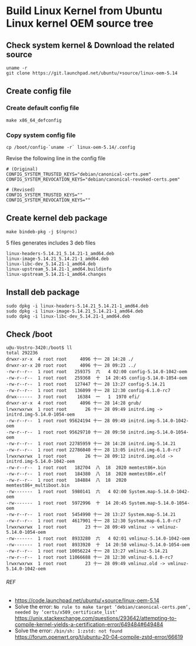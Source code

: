 # Build Linux Kernel from Ubuntu Linux kernel OEM source tree
## Check system kernel & Download the related source
```
uname -r
git clone https://git.launchpad.net/ubuntu/+source/linux-oem-5.14
```

## Create config file

### Create default config file
```
make x86_64_defconfig
```

### Copy system config file
```
cp /boot/config-`uname -r` linux-oem-5.14/.config
```

Revise the following line in the config file
```
# (Original)
CONFIG_SYSTEM_TRUSTED_KEYS="debian/canonical-certs.pem"
CONFIG_SYSTEM_REVOCATION_KEYS="debian/canonical-revoked-certs.pem"
```

```
# (Revised)
CONFIG_SYSTEM_TRUSTED_KEYS=""
CONFIG_SYSTEM_REVOCATION_KEYS=""
```

## Create kernel deb package
```
make bindeb-pkg -j $(nproc)
```

5 files generates includes 3 deb files

```
linux-headers-5.14.21_5.14.21-1_amd64.deb
linux-image-5.14.21_5.14.21-1_amd64.deb
linux-libc-dev_5.14.21-1_amd64.deb
linux-upstream_5.14.21-1_amd64.buildinfo
linux-upstream_5.14.21-1_amd64.changes
```

## Install deb package
```
sudo dpkg -i linux-headers-5.14.21_5.14.21-1_amd64.deb
sudo dpkg -i linux-image-5.14.21_5.14.21-1_amd64.deb
sudo dpkg -i linux-libc-dev_5.14.21-1_amd64.deb
```

## Check /boot
```
u@u-Vostro-3420:/boot$ ll
total 292236
drwxr-xr-x  4 root root     4096 十一 28 14:28 ./
drwxr-xr-x 20 root root     4096 十一 28 09:23 ../
-rw-r--r--  1 root root   259375  六   4 02:00 config-5.14.0-1042-oem
-rw-r--r--  1 root root   259368  十  14 20:45 config-5.14.0-1054-oem
-rw-r--r--  1 root root   127447 十一 28 13:27 config-5.14.21
-rw-r--r--  1 root root   136099 十一 28 12:30 config-6.1.0-rc7
drwx------  3 root root    16384  一   1  1970 efi/
drwxr-xr-x  4 root root     4096 十一 28 14:28 grub/
lrwxrwxrwx  1 root root       26 十一 28 09:49 initrd.img -> initrd.img-5.14.0-1054-oem
-rw-r--r--  1 root root 95624194 十一 28 09:49 initrd.img-5.14.0-1042-oem
-rw-r--r--  1 root root 95629710 十一 28 09:50 initrd.img-5.14.0-1054-oem
-rw-r--r--  1 root root 22785959 十一 28 14:28 initrd.img-5.14.21
-rw-r--r--  1 root root 22786040 十一 28 13:05 initrd.img-6.1.0-rc7
lrwxrwxrwx  1 root root       26 十一 28 09:12 initrd.img.old -> initrd.img-5.14.0-1042-oem
-rw-r--r--  1 root root   182704  八  18  2020 memtest86+.bin
-rw-r--r--  1 root root   184380  八  18  2020 memtest86+.elf
-rw-r--r--  1 root root   184884  八  18  2020 memtest86+_multiboot.bin
-rw-------  1 root root  5980141  六   4 02:00 System.map-5.14.0-1042-oem
-rw-------  1 root root  5972996  十  14 20:45 System.map-5.14.0-1054-oem
-rw-r--r--  1 root root  5454990 十一 28 13:27 System.map-5.14.21
-rw-r--r--  1 root root  4617901 十一 28 12:30 System.map-6.1.0-rc7
lrwxrwxrwx  1 root root       23 十一 28 09:49 vmlinuz -> vmlinuz-5.14.0-1054-oem
-rw-------  1 root root  8933280  六   4 02:01 vmlinuz-5.14.0-1042-oem
-rw-------  1 root root  8933920  十  14 20:50 vmlinuz-5.14.0-1054-oem
-rw-r--r--  1 root root 10056224 十一 28 13:27 vmlinuz-5.14.21
-rw-r--r--  1 root root 11066688 十一 28 12:30 vmlinuz-6.1.0-rc7
lrwxrwxrwx  1 root root       23 十一 28 09:49 vmlinuz.old -> vmlinuz-5.14.0-1042-oem
```

###### REF
- https://code.launchpad.net/ubuntu/+source/linux-oem-5.14
- Solve the error: `No rule to make target ‘debian/canonical-certs.pem‘, needed by ‘certs/x509_certificate_list‘`
https://unix.stackexchange.com/questions/293642/attempting-to-compile-kernel-yields-a-certification-error/649484#649484
- Solve the error: `/bin/sh: 1:zstd: not found`
https://forum.openwrt.org/t/ubuntu-20-04-compile-zstd-error/66619
